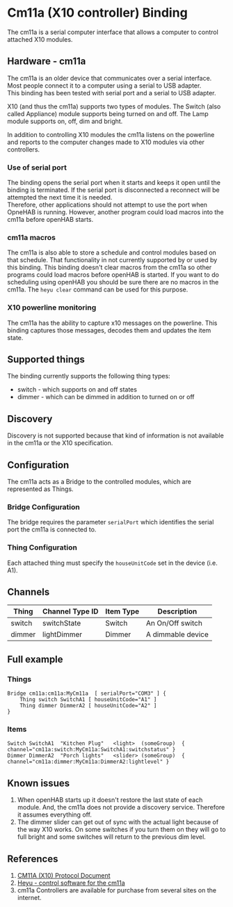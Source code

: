 # Cm11a (X10 controller) Binding

The cm11a is a serial computer interface that allows a computer to control attached X10 modules. 

## Hardware - cm11a

The cm11a is an older device that communicates over a serial interface. 
Most people connect it to a computer using a serial to USB adapter.  
This binding has been tested with serial port and a serial to USB adapter.

X10 (and thus the cm11a) supports two types of modules. 
The Switch (also called Appliance) module supports being turned on and off. The Lamp module supports on, off, dim and bright.

In addition to controlling X10 modules the cm11a listens on the powerline and reports to the computer changes made to X10 modules via other controllers. 

### Use of serial port

The binding opens the serial port when it starts and keeps it open until the binding is terminated. 
If the serial port is disconnected a reconnect will be attempted the next time it is needed.  
Therefore, other applications should not attempt to use the port when OpneHAB is running. 
However, another program could load macros into the cm11a before openHAB starts. 

### cm11a macros

The cm11a is also able to store a schedule and control modules based on that schedule. 
That functionality in not currently supported by or used by this binding. 
This binding doesn't clear macros from the cm11a so other programs could load macros before openHAB is started. 
If you want to do scheduling using openHAB you should be sure there are no macros in the cm11a. 
The `heyu clear` command can be used for this purpose. 

### X10 powerline monitoring

The cm11a has the ability to capture x10 messages on the powerline. 
This binding captures those messages, decodes them and updates the item state. 

## Supported things

The binding currently supports the following thing types:

* switch - which supports on and off states
* dimmer - which can be dimmed in addition to turned on or off

## Discovery

Discovery is not supported because that kind of information is not available in the cm11a or the X10 specification.

## Configuration

The cm11a acts as a Bridge to the controlled modules, which are represented as Things.

### Bridge Configuration

The bridge requires the parameter `serialPort` which identifies the serial port the cm11a is connected to.

### Thing Configuration

Each attached thing must specify the `houseUnitCode` set in the device (i.e. A1).

## Channels

| Thing | Channel Type ID | Item Type | Description |
| ----- | --------------- | --------- | ----------- |
| switch | switchState | Switch | An On/Off switch |
| dimmer | lightDimmer | Dimmer | A dimmable  device | 

## Full example

### Things

    Bridge cm11a:cm11a:MyCm11a  [ serialPort="COM3" ] {
        Thing switch SwitchA1 [ houseUnitCode="A1" ]
        Thing dimmer DimmerA2 [ houseUnitCode="A2" ]
    }

### Items

    Switch SwitchA1  "Kitchen Plug"   <light>  (someGroup)  { channel="cm11a:switch:MyCm11a:SwitchA1:switchstatus" }
    Dimmer DimmerA2  "Porch lights"   <slider> (someGroup)  { channel="cm11a:dimmer:MyCm11a:DimmerA2:lightlevel" }


## Known issues

1. When openHAB starts up it doesn't restore the last state of each module. 
And, the cm11a does not provide a discovery service. Therefore it assumes everything off.
2. The dimmer slider can get out of sync with the actual light because of the way X10 works. 
On some switches if you turn them on they will go to full bright and some switches will return to the previous dim level. 

## References

1. [CM11A (X10) Protocol Document](http://wanderingsamurai.net/electronics/cm11a-x10-protocol-document)
2. [Heyu - control software for the cm11a](http://www.heyu.org/)
3. cm11a Controllers are available for purchase from several sites on the internet.
